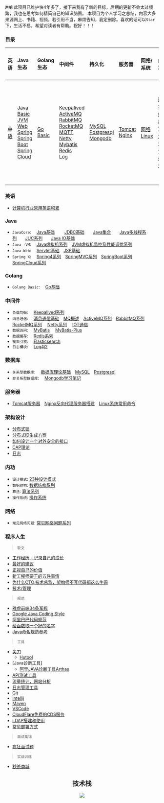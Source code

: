 **`声明`**
此项目已维护快4年多了，接下来我有了新的目标，后期的更新不会太过频繁，我也在思考如何精简自己的知识脑图。
本项目为个人学习之总结，内容大多来源网上、书籍、视频，若引用不当，麻烦告知，我定删除。喜欢的话可以`Star`下，生活不易，希望对读者有帮助。祝好！！！

### 目录

| 英语 | Java生态 | Golang生态 | 中间件 | 持久化 | 服务器 | 网络/系统 | 内功 | 程序人生 |
|:----|:-----|:------|:------|:------|:------|:------|:------|:------|
|<a href="#英语" h2>英语</a>|<a href="#Java">Java Basic</a><br><a href="#Java">JVM</a><br><a href="#Java">Web</a><br><a href="#Java">Spring</a><br><a href="#Java">Spring Boot</a><br><a href="#Java">Spring Cloud</a>|<a href="#Golang">Go Basic</a>|<a href="#中间件">Keepalived</a><br><a href="#中间件">ActiveMQ</a><br><a href="#中间件">RabbitMQ</a><br><a href="#中间件">RocketMQ</a><br><a href="#中间件">MQTT</a><br><a href="#中间件">Netty</a><br><a href="#中间件">Mybatis</a><br><a href="#中间件">Redis</a><br><a href="#中间件">Log</a>|<a href="#数据库">MySQL</a><br><a href="#数据库">Postgresql</a><br><a href="#数据库">Mongodb</a>|<a href="#服务器">Tomcat</a><br><a href="#服务器">Nginx</a>|<a href="#网络">网络</a><br><a href="#服务器">Linux</a>|<a href="#内功">数据结构</a><br><a href="#内功">算法</a><br><a href="#内功">设计模式</a>|<a href="#程序人生">软文</a><br><a href="#程序人生">规范</a><br><a href="#程序人生">工具</a><br><a href="#程序人生">面试集锦</a><br><a href="#程序人生">实战训练</a>|

### 英语
* [计算机行业常用英语积累](tool/english.md)

### Java
* `JavaCore`: &emsp;[Java基础](java/basic/java-basic.md)
&emsp;&emsp;[JDBC基础](https://github.com/zhonghuasheng/JAVA/blob/master/jdbc/src/main/java/com/zhonghuasheng/jdbc/learn01/BasicSteps.java)&emsp;&emsp;[Java集合](java/basic/java-collection.md)&emsp;&emsp;[Java多线程系列](java/basic/java-thread.md)&emsp;&emsp;[JUC系列](java/basic/java-thread-juc.md)&emsp;&emsp;[Java IO基础](java/basic/java-io-nio.md)
* `Java -VM`: &emsp;[Java虚拟机系列](java/jvm/深入理解Java虚拟机.md)&emsp;[JVM虚拟机监控及性能调优系列](java/jvm/JVM虚拟机监控及性能调优.md)
* `Java-Web`: &emsp;[Servlet基础](java/javaweb/servlet.md)&emsp;[JSP基础](java/javaweb/jsp.md)
* `Spring X`: &emsp;[Spring4系列](java/spring/spring.md#Spring)&emsp;[SpringMVC系列](java/spring/spring.md#SpringMVC)&emsp;[SpringBoot系列](java/spring/spring.md#SpringBoot)&emsp;[SpringCloud系列](java/spring/spring-cloud/spring-cloud.md)

### Golang
* `Golang Basic`: &emsp;[Go基础](go/basic/go-basic.md)

### 中间件
* `负载均衡`: &emsp;[Keepalived系列](plugins/keepalived.md)
* `消息通信`: &emsp;[消息通信基础](http://note.youdao.com/noteshare?id=30a11e46aaef3f00d2ecfb84692ca294&sub=wcp157828038663078)&emsp;[MQ概述](plugins/mq/mq.md)&emsp;[ActiveMQ系列](plugins/activemq.md)&emsp;[RabbitMQ系列](plugins/rabbitmq.md) &emsp;[RocketMQ系列](plugins/rocketmq.md) &emsp;[Netty系列](plugins/netty.md) &emsp;[IOT通信](plugins/mqtt.md)
* `数据访问`: &emsp;[MyBatis](plugins/mybatis.md) &emsp;[MyBatis-Plus](plugins/mybatis-plus.md)
* `数据缓存`: &emsp;[Redis系列](plugins/redis.md)
* `搜索引擎`: &emsp;[Elasticsearch](plugins/elasticsearch.md)
* `日志模块`:&emsp; [Log4j2](plugins/log.md)

### 数据库
* `关系型数据库`: &emsp;[数据库理论基础](plugins/database/database.md)&emsp;[MySQL](plugins/mysql.md)&emsp;[Postgresql](plugins/postgresql.md)
* `非关系型数据库`: &emsp;[Mongodb学习笔记](plugins/mongodb.md)

### 服务器
* [Tomcat服务器](plugins/tomcat.md)&emsp;[Nginx反向代理服务器搭建](plugins/nginx.md)&emsp;[Linux系统常用命令](tool/shell/linux.md)

### 架构设计
* [分布式锁](system/architecture/分布式锁.md)
* [分布式ID生成方案](system/architecture/分布式ID生成方案.md)
* [如何设计一个对外安全的接口](system/architecture/如何设计一个对外安全的接口.md)
* [CAP理论](system/architecture/CAP.md)
* [日志](system/architecture/log-note.md)

### 内功
* `设计模式`: [23种设计模式](system/algorithm/设计模式.md)
* `数据结构`: [数据结构系列](system/algorithm/数据结构.md)
* `算法`: [算法系列](system/algorithm/algorithm.md)
* `操作系统`: [操作系统](tool/shell/linux.md)

### 网络
* `常见网络问题`: [常见网络问题系列](system/network/network.md)

### 程序人生
> `软文`
* [工作经历 - 记录自己的成长](tool/coding-life.md#记录自己的成长)
* [最好的建议](tool/coding-life.md/#最好的建议)
* [正视自己的价值](tool/coding-life.md/#正视自己的价值)
* [新工程师要干的五件事情](tool/coding-life.md/#新工程师要干的五件事情)
* [为什么CTO,技术总监，架构师不写代码都这么牛逼](http://note.youdao.com/noteshare?id=f4eeda7da9b73adf4294f984a5e7cbe5&sub=945D4467238947AAB5C030B17D5AC01E)
* [技术/管理](https://www.cnblogs.com/yexiaochai/p/14805941.html#top)

> `规范`
* [雅虎前端34条军规](http://note.youdao.com/noteshare?id=b59d0da4f7bb2b7ba5f73129d85b1ba1)
* [Google Java Coding Style](https://google.github.io/styleguide/javaguide.html)
* [阿里巴巴代码规范](https://github.com/alibaba/p3c/blob/master/%E9%98%BF%E9%87%8C%E5%B7%B4%E5%B7%B4Java%E5%BC%80%E5%8F%91%E6%89%8B%E5%86%8C%EF%BC%88%E8%AF%A6%E5%B0%BD%E7%89%88%EF%BC%89.pdf)
* [给函数取一个好的名字](http://note.youdao.com/noteshare?id=74f3c5fae9fc26473e7046a700cdad12&sub=wcp1581864078132689)
* [Java命名规范参考](http://note.youdao.com/noteshare?id=c0ca7331624eb2f19b06f623a1b832ae&sub=2F7223EB9D9E4072B60A1FB578BF0AFA)

> `工具`
* [尖刀]()
    * [Hutool](tool/hutool.md)
* [Java诊断工具]
    * [阿里JAVA诊断工具Arthas](tool/tools.md)
* [API测试工具](tool/api-testing-tool.md)
* [流量统计，网站分析](tool/common-tools.md)
* [日志管理工具](tool/cronolog.md)
* [Git](tool/git.md)
* [Intellij](tool/intellij.md)
* [Maven](tool/maven.md)
* [VSCode](tool/vscode-settings.md)
* [CloudFlare免费的CDS服务]()
* [LDAP搭建和使用]()
* [常见部署方式](tool/deployment.md)

> `面试集锦`
* [疯狂面试题](tool/interview.md)

> `实战训练`
* [秒杀商城](https://github.com/zhonghuasheng/JAVA/tree/master/seckill)

<center>
<h2 align="center">技术栈</h2>
<center>

![](tool/tutorial-2020-10-31.png)

</center>
